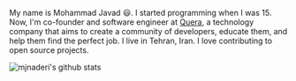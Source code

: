My name is Mohammad Javad 😃. I started programming when I was 15. Now, I'm co-founder and software engineer at [Quera](https://quera.ir), a technology company that aims to create a community of developers, educate them, and help them find the perfect job. I live in Tehran, Iran. I love contributing to open source projects.

![mjnaderi's github stats](https://github-readme-stats.vercel.app/api?username=mjnaderi&include_all_commits=true&hide_rank=true&custom_title=My%20GitHub%20Stats&theme=github_dark_dimmed&show_icons=true)
